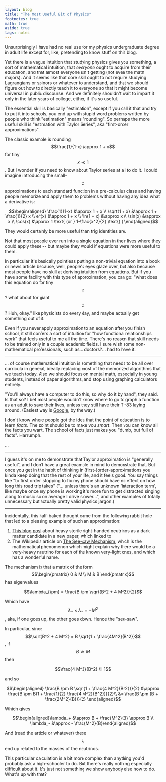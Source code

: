```yaml
---
layout: blog
title: "The Most Useful Bit of Physics"
footnotes: true
math: true
aside: true
tags: notes
---
```


Unsurprisingly I have had no real use for my physics undergraduate degree in adult life except for, like, pretending to know stuff on this blog. 

Yet there is a vague intuition that studying physics gives you something, a sort of mathematical intuition, that _everyone_ ought to acquire from their education, and that almost everyone isn't getting (not even the math majors). And it seems like that core skill ought to not require studying Lagrangians or spinors or whatever to understand, and that we should figure out how to directly teach it to everyone so that it might become universal in public discourse. And we definitely shouldn't wait to impart it only in the later years of college, either, if it's so useful.

<!--more-->

The essential skill is basically "estimation", except if you call it that and try to put it into schools, you end up with stupid word problems written by people who think "estimation" means "rounding". So perhaps the more useful skill is "estimation with Taylor Series", aka "first-order approximations".

The classic example is rounding $$\frac{1}{1-x} \approx 1 + x$$ for tiny $$x \ll 1$$. But I wonder if you need to know about Taylor series at all to do it. I could imagine introducing the small-$$x$$ approximations to each standard function in a pre-calculus class and having people memorize and apply them to problems without having any idea what a derivative is:

$$\begin{aligned}
\frac{1}{1-x} &\approx 1 + x \\
\sqrt{1 + x} &\approx 1 + \frac{1}{2} x \\
e^{x} &\approx 1 + x \\
\ln(1 + x) &\approx x \\
\sin(x) &\approx x \\
\cos(x) &\approx 1 \text{ (or } 1-\frac{x^2}{2} \text{) }
\end{aligned}$$


They would certainly be more useful than trig identities are.

Not that most people ever run into a single equation in their lives where they could apply these -- but maybe they would if equations were more useful to them. 

In particular it's basically pointless putting a non-trivial equation into a book or news article because, well, people's eyes glaze over, but also because most people have no skill at deriving intuition from equations. But if you have some facility with this type of approximation, you can go: "what does this equation do for tiny $$x$$? what about for giant $$x$$? Huh, okay." like physicists do every day, and maybe actually get something out of it.

Even if you never apply approximation to an equation after you finish school, it still confers a sort of intuition for "how functional relationships work" that feels useful to me all the time. There's no reason that skill needs to be trained only in a couple academic fields. I sure wish some non-mathematical professionals, such as... doctors?... had to have it.

------

... of course mathematical intuition is something that needs to be all over curricula in general, ideally replacing most of the memorized algorithms that we teach today. Also we should focus on mental math, especially in young students, instead of paper algorithms, and stop using graphing calculators entirely. 

"You'll always have a computer to do this, so why do it by hand", they said. Is that so? I bet most people wouldn't know where to go to graph a function as an adult to save their lives, unless they still have their TI-83 laying around. (Easiest way is [Google](https://www.google.com/search?q=y+%3D+5x+%2B+3), by the way.)

I don't know where people got the idea that the point of education is to learn _facts_. The point should be to make you _smart_. Then you can know all the facts you want. The school of facts just makes you "dumb, but full of facts". Harrumph.

...

-----

I guess it's on me to demonstrate that Taylor approximation is "generally useful", and I don't have a great example in mind to demonstrate that. But once you get in the habit of thinking in (first-)order-approximations you kinda keep doing that the rest of your life, and it feels good. You say things like "to first order, stopping to fix my phone should have no effect on how long this road trip takes" ("... unless there's an unknown 'interaction term', like maybe once my phone is working it's more fun to get distracted singing along to music so on average I drive slower...", and other examples of totally unnecessary but actually pretty valid physics jargon.)

--------

Incidentally, this half-baked thought came from the following rabbit hole that led to a pleasing example of such an approximation:

1. [This blog post](https://golem.ph.utexas.edu/category/2022/12/neutrino_dark_matter.html) about heavy sterile right-handed neutrinos as a dark matter candidate in a new paper, which linked to
2. The Wikipedia article on [The See-saw Mechanism](https://en.wikipedia.org/wiki/Seesaw_mechanism), which is the mathematical phenomenon which might explain why there would be a very-heavy neutrino for each of the known very-light ones, and which has a wonderful name.

The mechanism is that a matrix of the form $$\begin{pmatrix} 0 & M \\ M & B \end{pmatrix}$$ has eigenvalues

$$\lambda_{\pm} = \frac{B \pm \sqrt{B^2 + 4 M^2}}{2}$$

Which have $$\lambda_+ \times \lambda_- = -M^2$$, aka, if one goes up, the other goes down. Hence the "see-saw".

In particular, since $$\sqrt{B^2 + 4 M^2} = B \sqrt{1 + \frac{4M^2}{B^2}}$$, if $$B \gg M$$ then 

$$\frac{4 M^2}{B^2} \ll 1$$

and so

$$\begin{aligned}
\frac{B \pm B \sqrt{1 + \frac{4 M^2}{B^2}}}{2} 
&\approx \frac{B \pm B(1 + \frac{1}{2} \frac{4 M^2}{B^2})}{2}\\
&= \frac{B \pm (B + \frac{2M^2}{B})}{2}
\end{aligned}$$

Which gives

$$\begin{aligned}\lambda_+ &\approx B + \frac{M^2}{B} \approx B \\
\lambda_- &\approx - \frac{M^2}{B}\end{aligned}$$


And (read the article or whatever) these $$\lambda$$ end up related to the masses of the neutrinos.

This particular calculation is a bit more complex than anything you'd probably ask a high-schooler to do. But there's really nothing especially difficult about it. It's just not something we show anybody else how to do. What's up with that?
